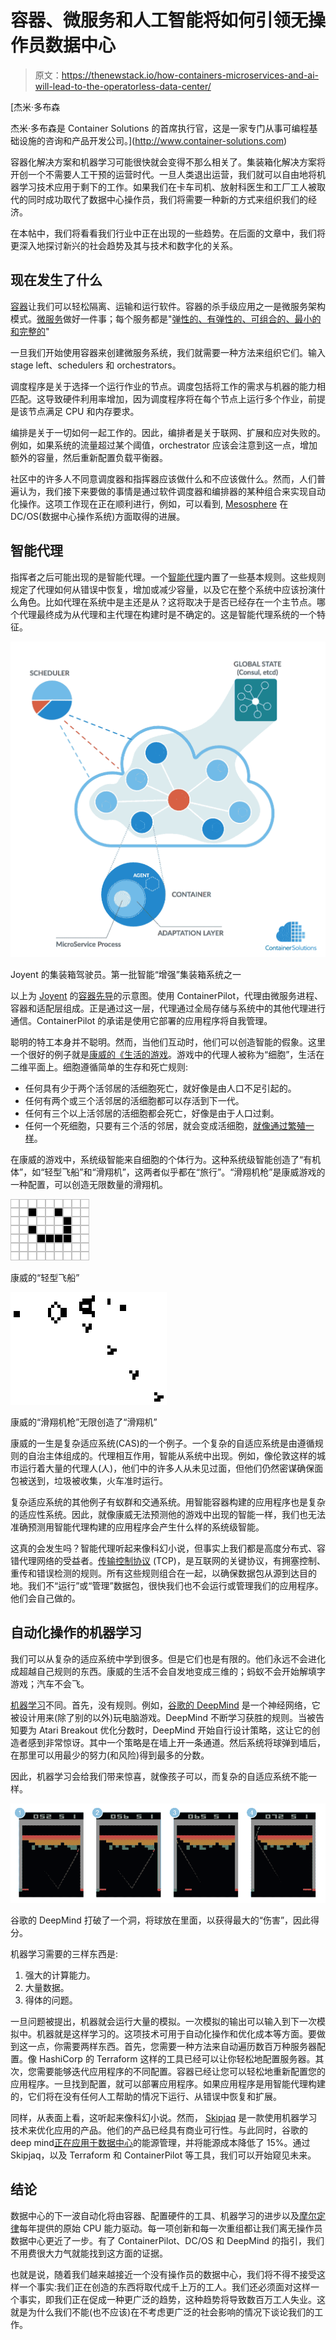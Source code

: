 # 容器、微服务和人工智能将如何引领无操作员数据中心

> 原文：<https://thenewstack.io/how-containers-microservices-and-ai-will-lead-to-the-operatorless-data-center/>

[](http://www.container-solutions.com)

 [杰米·多布森

杰米·多布森是 Container Solutions 的首席执行官，这是一家专门从事可编程基础设施的咨询和产品开发公司。](http://www.container-solutions.com) [](http://www.container-solutions.com)

容器化解决方案和机器学习可能很快就会变得不那么相关了。集装箱化解决方案将开创一个不需要人工干预的运营时代。一旦人类退出运营，我们就可以自由地将机器学习技术应用于剩下的工作。如果我们在卡车司机、放射科医生和工厂工人被取代的同时成功取代了数据中心操作员，我们将需要一种新的方式来组织我们的经济。

在本帖中，我们将看看我们行业中正在出现的一些趋势。在后面的文章中，我们将更深入地探讨新兴的社会趋势及其与技术和数字化的关系。

## 现在发生了什么

[容器](/category/containers/)让我们可以轻松隔离、运输和运行软件。容器的杀手级应用之一是微服务架构模式。[微服务](/category/microservices/)做好一件事；每个服务都是"[弹性的、有弹性的、可组合的、最小的和完整的](https://en.wikipedia.org/wiki/Microservices)"

一旦我们开始使用容器来创建微服务系统，我们就需要一种方法来组织它们。输入 stage left、schedulers 和 orchestrators。

调度程序是关于选择一个运行作业的节点。调度包括将工作的需求与机器的能力相匹配。这导致硬件利用率增加，因为调度程序将在每个节点上运行多个作业，前提是该节点满足 CPU 和内存要求。

编排是关于一切如何一起工作的。因此，编排者是关于联网、扩展和应对失败的。例如，如果系统的流量超过某个阈值，orchestrator 应该会注意到这一点，增加额外的容量，然后重新配置负载平衡器。

社区中的许多人不同意调度器和指挥器应该做什么和不应该做什么。然而，人们普遍认为，我们接下来要做的事情是通过软件调度器和编排器的某种组合来实现自动化操作。这项工作现在正在顺利进行，例如，可以看到, [Mesosphere](https://d2iq.com/) 在 DC/OS(数据中心操作系统)方面取得的进展。

## 智能代理

指挥者之后可能出现的是智能代理。一个[智能代理](http://www.mind.ilstu.edu/curriculum/ants_nasa/intelligent_agents.php)内置了一些基本规则。这些规则规定了代理如何从错误中恢复，增加或减少容量，以及它在整个系统中应该扮演什么角色。比如代理在系统中是主还是从？这将取决于是否已经存在一个主节点。哪个代理最终成为从代理和主代理在构建时是不确定的。这是智能代理系统的一个特征。

![Joyent’s ContainerPilot. One of the first systems with containers whose intelligence is ‘augmented’.](img/bd5b82e56896458ab346d88f858ae085.png)

Joyent 的集装箱驾驶员。第一批智能“增强”集装箱系统之一

以上为 [Joyent](https://www.joyent.com/) 的[容器先导](https://www.joyent.com/containerpilot)的示意图。使用 ContainerPilot，代理由微服务进程、容器和适配层组成。正是通过这一层，代理通过全局存储与系统中的其他代理进行通信。ContainerPilot 的承诺是使用它部署的应用程序将自我管理。

聪明的特工本身并不聪明。然而，当他们互动时，他们可以创造智能的假象。这里一个很好的例子就是[康威的《生活的游戏](http://www.conwaylife.com/)。游戏中的代理人被称为“细胞”，生活在二维平面上。细胞遵循简单的生存和死亡规则:

*   任何具有少于两个活邻居的活细胞死亡，就好像是由人口不足引起的。
*   任何有两个或三个活邻居的活细胞都可以存活到下一代。
*   任何有三个以上活邻居的活细胞都会死亡，好像是由于人口过剩。
*   任何一个死细胞，只要有三个活的邻居，就会变成活细胞，[就像通过繁殖一样](https://en.wikipedia.org/wiki/Conway%27s_Game_of_Life)。

在康威的游戏中，系统级智能来自细胞的个体行为。这种系统级智能创造了“有机体”，如“轻型飞船”和“滑翔机”，这两者似乎都在“旅行”。“滑翔机枪”是康威游戏的一种配置，可以创造无限数量的滑翔机。

![Conway’s "lightweight spaceship."](img/a959e940a40e3d5a39e19ec984bf937b.png)

康威的“轻型飞船”

![Conway’s ‘glider gun’ that infinitely creates ‘gliders.’](img/676827431f693b86db8eb06399a0dda8.png)

康威的“滑翔机枪”无限创造了“滑翔机”

康威的一生是复杂适应系统(CAS)的一个例子。一个复杂的自适应系统是由遵循规则的自治主体组成的。代理相互作用，智能从系统中出现。例如，像伦敦这样的城市运行着大量的代理人(人)，他们中的许多人从未见过面，但他们仍然密谋确保面包被送到，垃圾被收集，火车准时运行。

复杂适应系统的其他例子有蚁群和交通系统。用智能容器构建的应用程序也是复杂的适应性系统。因此，就像康威无法预测他的游戏中出现的智能一样，我们也无法准确预测用智能代理构建的应用程序会产生什么样的系统级智能。

这真的会发生吗？智能代理听起来像科幻小说，但事实上我们都是高度分布式、容错代理网络的受益者。[传输控制协议](https://tools.ietf.org/html/rfc793) (TCP)，是互联网的关键协议，有拥塞控制、重传和错误检测的规则。所有这些规则组合在一起，以确保数据包从源到达目的地。我们不“运行”或“管理”数据包，很快我们也不会运行或管理我们的应用程序。他们会自己做的。

## 自动化操作的机器学习

我们可以从复杂的适应系统中学到很多。但是它们也是有限的。他们永远不会进化成超越自己规则的东西。康威的生活不会自发地变成三维的；蚂蚁不会开始解填字游戏；汽车不会飞。

[机器学习](/category/machine-learning/)不同。首先，没有规则。例如，[谷歌的 DeepMind](https://thenewstack.io/deep-learning-demystified/) 是一个神经网络，它被设计用来(除了别的以外)玩电脑游戏。DeepMind 不断学习获胜的规则。当被告知要为 Atari Breakout 优化分数时，DeepMind 开始自行设计策略，这让它的创造者感到非常惊讶。其中一个策略是在墙上开一条通道。然后系统将球弹到墙后，在那里可以用最少的努力(和风险)得到最多的分数。

因此，机器学习会给我们带来惊喜，就像孩子可以，而复杂的自适应系统不能一样。

![Google’s DeepMind breaking a hole and placing the ball inside for maximum ‘damage’ and therefore points.](img/5138c6be59b6a61c3c61dffedb39035b.png)

谷歌的 DeepMind 打破了一个洞，将球放在里面，以获得最大的“伤害”，因此得分。

机器学习需要的三样东西是:

1.  强大的计算能力。
2.  大量数据。
3.  得体的问题。

一旦问题被提出，机器就会运行大量的模拟。一次模拟的输出可以输入到下一次模拟中。机器就是这样学习的。这项技术可用于自动化操作和优化成本等方面。要做到这一点，你需要两样东西。首先，您需要一种方法来自动遍历数百万种服务器配置。像 HashiCorp 的 Terraform 这样的工具已经可以让你轻松地配置服务器。其次，您需要能够迭代应用程序的不同配置。容器已经让您可以轻松地重新配置您的应用程序。一旦找到配置，就可以部署应用程序。如果应用程序是用智能代理构建的，它们将在没有任何人工帮助的情况下运行、从错误中恢复和扩展。

同样，从表面上看，这听起来像科幻小说。然而， [Skipjaq](http://www.skipjaq.com/) 是一款使用机器学习技术来优化应用的产品。他们的产品已经具有商业可行性。与此同时，谷歌的 deep mind[正在应用于数据中心](http://www.theverge.com/2016/7/21/12246258/google-deepmind-ai-data-center-cooling)的能源管理，并将能源成本降低了 15%。通过 Skipjaq，以及 Terraform 和 ContainerPilot 等工具，我们可以开始窥见未来。

## 结论

数据中心的下一波自动化将由容器、配置硬件的工具、机器学习的进步以及[摩尔定律](https://thenewstack.io/farewell-moores-law/)每年提供的原始 CPU 能力驱动。每一项创新和每一次重组都让我们离无操作员数据中心更近了一步。有了 ContainerPilot、DC/OS 和 DeepMind 的指引，我们不用费很大力气就能找到这方面的证据。

也就是说，随着我们越来越接近一个没有操作员的数据中心，我们将不得不接受这样一个事实:我们正在创造的东西将取代成千上万的工人。我们还必须面对这样一个事实，即我们正在促成一种更广泛的趋势，这种趋势将导致数百万工人失业。这就是为什么我们不能(也不应该)在不考虑更广泛的社会影响的情况下谈论我们的工作。

<svg xmlns:xlink="http://www.w3.org/1999/xlink" viewBox="0 0 68 31" version="1.1"><title>Group</title> <desc>Created with Sketch.</desc></svg>